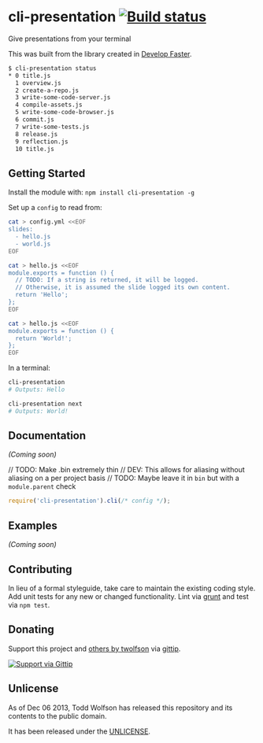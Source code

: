 # cli-presentation [![Build status](https://travis-ci.org/twolfson/cli-presentation.png?branch=master)](https://travis-ci.org/twolfson/cli-presentation)

Give presentations from your terminal

This was built from the library created in [Develop Faster][].

[Develop Faster]: https://github.com/twolfson/develop-faster-presentation

```bash
$ cli-presentation status
* 0 title.js
  1 overview.js
  2 create-a-repo.js
  3 write-some-code-server.js
  4 compile-assets.js
  5 write-some-code-browser.js
  6 commit.js
  7 write-some-tests.js
  8 release.js
  9 reflection.js
  10 title.js
```

## Getting Started
Install the module with: `npm install cli-presentation -g`

Set up a `config` to read from:

```bash
cat > config.yml <<EOF
slides:
  - hello.js
  - world.js
EOF

cat > hello.js <<EOF
module.exports = function () {
  // TODO: If a string is returned, it will be logged.
  // Otherwise, it is assumed the slide logged its own content.
  return 'Hello';
};
EOF

cat > hello.js <<EOF
module.exports = function () {
  return 'World!';
};
EOF
```

In a terminal:

```bash
cli-presentation
# Outputs: Hello

cli-presentation next
# Outputs: World!
```

## Documentation
_(Coming soon)_

// TODO: Make .bin extremely thin
// DEV: This allows for aliasing without aliasing on a per project basis
// TODO: Maybe leave it in `bin` but with a `module.parent` check

```js
require('cli-presentation').cli(/* config */);
```

## Examples
_(Coming soon)_

## Contributing
In lieu of a formal styleguide, take care to maintain the existing coding style. Add unit tests for any new or changed functionality. Lint via [grunt](https://github.com/gruntjs/grunt) and test via `npm test`.

## Donating
Support this project and [others by twolfson][gittip] via [gittip][].

[![Support via Gittip][gittip-badge]][gittip]

[gittip-badge]: https://rawgithub.com/twolfson/gittip-badge/master/dist/gittip.png
[gittip]: https://www.gittip.com/twolfson/

## Unlicense
As of Dec 06 2013, Todd Wolfson has released this repository and its contents to the public domain.

It has been released under the [UNLICENSE][].

[UNLICENSE]: UNLICENSE
